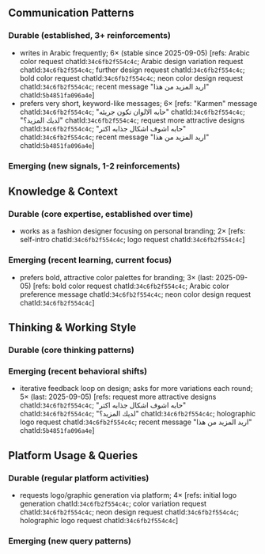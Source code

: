 ## Communication Patterns
### Durable (established, 3+ reinforcements)
- writes in Arabic frequently; 6× (stable since 2025-09-05) [refs: Arabic color request chatId:`34c6fb2f554c4c`; Arabic design variation request chatId:`34c6fb2f554c4c`; further design request chatId:`34c6fb2f554c4c`; bold color request chatId:`34c6fb2f554c4c`; neon color design request chatId:`34c6fb2f554c4c`; recent message "اريد المزيد من هذا" chatId:`5b4851fa096a4e`]
- prefers very short, keyword-like messages; 6× [refs: "Karmen" message chatId:`34c6fb2f554c4c`; "حابه الالوان تكون جريئه" chatId:`34c6fb2f554c4c`; "لديك المزيد؟" chatId:`34c6fb2f554c4c`; request more attractive designs chatId:`34c6fb2f554c4c`; "حابه اشوف اشكال جذابه اكتر" chatId:`34c6fb2f554c4c`; recent message "اريد المزيد من هذا" chatId:`5b4851fa096a4e`]

### Emerging (new signals, 1-2 reinforcements)

## Knowledge & Context
### Durable (core expertise, established over time)
- works as a fashion designer focusing on personal branding; 2× [refs: self-intro chatId:`34c6fb2f554c4c`; logo request chatId:`34c6fb2f554c4c`]

### Emerging (recent learning, current focus)
- prefers bold, attractive color palettes for branding; 3× (last: 2025-09-05) [refs: bold color request chatId:`34c6fb2f554c4c`; Arabic color preference message chatId:`34c6fb2f554c4c`; neon color design request chatId:`34c6fb2f554c4c`]

## Thinking & Working Style
### Durable (core thinking patterns)

### Emerging (recent behavioral shifts)
- iterative feedback loop on design; asks for more variations each round; 5× (last: 2025-09-05) [refs: request more attractive designs chatId:`34c6fb2f554c4c`; "حابه اشوف اشكال جذابه اكتر" chatId:`34c6fb2f554c4c`; "لديك المزيد؟" chatId:`34c6fb2f554c4c`; holographic logo request chatId:`34c6fb2f554c4c`; recent message "اريد المزيد من هذا" chatId:`5b4851fa096a4e`]

## Platform Usage & Queries
### Durable (regular platform activities)
- requests logo/graphic generation via platform; 4× [refs: initial logo generation chatId:`34c6fb2f554c4c`; color variation request chatId:`34c6fb2f554c4c`; neon design request chatId:`34c6fb2f554c4c`; holographic logo request chatId:`34c6fb2f554c4c`]

### Emerging (new query patterns)